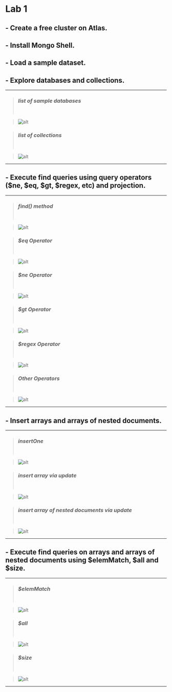 # Lab 1


## - Create a free cluster on Atlas.

## - Install Mongo Shell.

## - Load a sample dataset.

## - Explore databases and collections.
----------

>### *list of sample databases*
><br>

>![alt](./1.png)

>### *list of collections*
><br>

>![alt](./2.png)

----------
## - Execute find queries using query operators ($ne, $eq, $gt, $regex, etc) and projection.
----------
>### *find() method*
><br>

>![alt](./3.png)


>### *$eq Operator*
><br>

>![alt](./4.png)


>### *$ne Operator*
><br>

>![alt](./5.png)


>### *$gt Operator*
><br>

>![alt](./6.png)


>### *$regex Operator*
><br>

>![alt](./7.png)


>### *Other Operators*
><br>

>![alt](./8.png)

----------
## - Insert arrays and arrays of nested documents.
----------

>### *insertOne*
><br>

>![alt](./9.png)

>### *insert array via update*
><br>

>![alt](./10.png)

>### *insert array of nested documents via update*
><br>

>![alt](./11.png)

----------
## - Execute find queries on arrays and arrays of nested documents using $elemMatch, $all and $size.
----------

>### *$elemMatch*
><br>

>![alt](./12.png)

>### *$all*
><br>

>![alt](./13.png)

>### *$size*
><br>

>![alt](./14.png)

----------